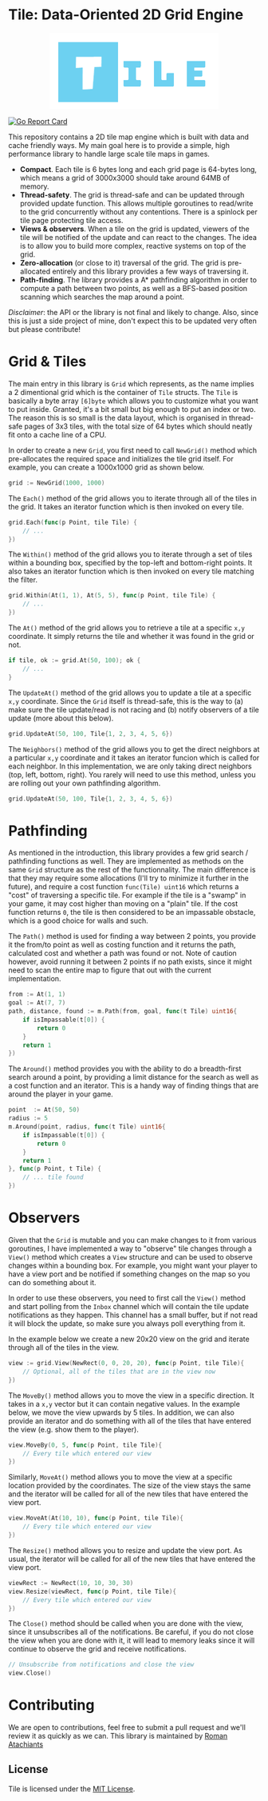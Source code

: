 # Tile: Data-Oriented 2D Grid Engine
<p align="center">
    <img width="340" height="152" src="./fixtures/logo.png">
</p>

[![Go Report Card](https://goreportcard.com/badge/github.com/kelindar/tile)](https://goreportcard.com/report/github.com/kelindar/tile)


This repository contains a 2D tile map engine which is built with data and cache friendly ways. My main goal here is to provide a simple, high performance library to handle large scale tile maps in games.

* **Compact**. Each tile is 6 bytes long and each grid page is 64-bytes long, which means a grid of 3000x3000 should take around 64MB of memory.
* **Thread-safety**. The grid is thread-safe and can be updated through provided update function. This allows multiple goroutines to read/write to the grid concurrently without any contentions. There is a spinlock per tile page protecting tile access.
* **Views & observers**. When a tile on the grid is updated, viewers of the tile will be notified of the update and can react to the changes. The idea is to allow you to build more complex, reactive systems on top of the grid.
* **Zero-allocation** (or close to it) traversal of the grid. The grid is pre-allocated entirely and this library provides a few ways of traversing it.
* **Path-finding**. The library provides a A* pathfinding algorithm in order to compute a path between two points, as well as a BFS-based position scanning which searches the map around a point.

*Disclaimer*: the API or the library is not final and likely to change. Also, since this is just a side project of mine, don't expect this to be updated very often but please contribute!

# Grid & Tiles

The main entry in this library is `Grid` which represents, as the name implies a 2 dimentional grid which is the container of `Tile` structs. The `Tile` is basically a byte array `[6]byte` which allows you to customize what you want to put inside. Granted, it's a bit small but big enough to put an index or two. The reason this is so small is the data layout, which is organised in thread-safe pages of 3x3 tiles, with the total size of 64 bytes which should neatly fit onto a cache line of a CPU.

In order to create a new `Grid`, you first need to call `NewGrid()` method which pre-allocates the required space and initializes the tile grid itself. For example, you can create a 1000x1000 grid as shown below.

```go
grid := NewGrid(1000, 1000)
```

The `Each()` method of the grid allows you to iterate through all of the tiles in the grid. It takes an iterator function which is then invoked on every tile.

```go
grid.Each(func(p Point, tile Tile) {
    // ...
})
```

The `Within()` method of the grid allows you to iterate through a set of tiles within a bounding box, specified by the top-left and bottom-right points. It also takes an iterator function which is then invoked on every tile matching the filter.

```go
grid.Within(At(1, 1), At(5, 5), func(p Point, tile Tile) {
    // ...
})
```

The `At()` method of the grid allows you to retrieve a tile at a specific `x,y` coordinate. It simply returns the tile and whether it was found in the grid or not.

```go
if tile, ok := grid.At(50, 100); ok {
    // ...
}
```

The `UpdateAt()` method of the grid allows you to update a tile at a specific `x,y` coordinate. Since the `Grid` itself is thread-safe, this is the way to (a) make sure the tile update/read is not racing and (b) notify observers of a tile update (more about this below).

```go
grid.UpdateAt(50, 100, Tile{1, 2, 3, 4, 5, 6})
```

The `Neighbors()` method of the grid allows you to get the direct neighbors at a particular `x,y` coordinate and it takes an iterator funcion which is called for each neighbor. In this implementation, we are only taking direct neighbors (top, left, bottom, right). You rarely will need to use this method, unless you are rolling out your own pathfinding algorithm.

```go
grid.UpdateAt(50, 100, Tile{1, 2, 3, 4, 5, 6})
```

# Pathfinding

As mentioned in the introduction, this library provides a few grid search / pathfinding functions as well. They are implemented as methods on the same `Grid` structure as the rest of the functionnality. The main difference is that they may require some allocations (I'll try to minimize it further in the future), and require a cost function `func(Tile) uint16` which returns a "cost" of traversing a specific tile. For example if the tile is a "swamp" in your game, it may cost higher than moving on a "plain" tile. If the cost function returns `0`, the tile is then considered to be an impassable obstacle, which is a good choice for walls and such.

The `Path()` method is used for finding a way between 2 points, you provide it the from/to point as well as costing function and it returns the path, calculated cost and whether a path was found or not. Note of caution however, avoid running it between 2 points if no path exists, since it might need to scan the entire map to figure that out with the current implementation.

```go
from := At(1, 1)
goal := At(7, 7)
path, distance, found := m.Path(from, goal, func(t Tile) uint16{
    if isImpassable(t[0]) { 
        return 0
    }
    return 1
})
```

The `Around()` method provides you with the ability to do a breadth-first search around a point, by providing a limit distance for the search as well as a cost function and an iterator. This is a handy way of finding things that are around the player in your game.

```go
point  := At(50, 50)
radius := 5
m.Around(point, radius, func(t Tile) uint16{
    if isImpassable(t[0]) { 
        return 0
    }
    return 1
}, func(p Point, t Tile) {
    // ... tile found
})
```

# Observers

Given that the `Grid` is mutable and you can make changes to it from various goroutines, I have implemented a way to "observe" tile changes through a `View()` method which creates a `View` structure and can be used to observe changes within a bounding box. For example, you might want your player to have a view port and be notified if something changes on the map so you can do something about it. 

In order to use these observers, you need to first call the `View()` method and start polling from the `Inbox` channel which will contain the tile update notifications as they happen. This channel has a small buffer, but if not read it will block the update, so make sure you always poll everything from it.

In the example below we create a new 20x20 view on the grid and iterate through all of the tiles in the view.

```go
view := grid.View(NewRect(0, 0, 20, 20), func(p Point, tile Tile){
    // Optional, all of the tiles that are in the view now
})
```

The `MoveBy()` method allows you to move the view in a specific direction. It takes in a `x,y` vector but it can contain negative values. In the example below, we move the view upwards by 5 tiles. In addition, we can also provide an iterator and do something with all of the tiles that have entered the view (e.g. show them to the player).

```go
view.MoveBy(0, 5, func(p Point, tile Tile){
    // Every tile which entered our view   
})
```

Similarly, `MoveAt()` method allows you to move the view at a specific location provided by the coordinates. The size of the view stays the same and the iterator will be called for all of the new tiles that have entered the view port.

```go
view.MoveAt(At(10, 10), func(p Point, tile Tile){
    // Every tile which entered our view   
})
```

The `Resize()` method allows you to resize and update the view port. As usual, the iterator will be called for all of the new tiles that have entered the view port.

```go
viewRect := NewRect(10, 10, 30, 30)
view.Resize(viewRect, func(p Point, tile Tile){
    // Every tile which entered our view   
})
```

The `Close()` method should be called when you are done with the view, since it unsubscribes all of the notifications. Be careful, if you do not close the view when you are done with it, it will lead to memory leaks since it will continue to observe the grid and receive notifications.

```go
// Unsubscribe from notifications and close the view
view.Close()
```

# Contributing

We are open to contributions, feel free to submit a pull request and we'll review it as quickly as we can. This library is maintained by [Roman Atachiants](https://www.linkedin.com/in/atachiants/)

## License

Tile is licensed under the [MIT License](LICENSE.md).